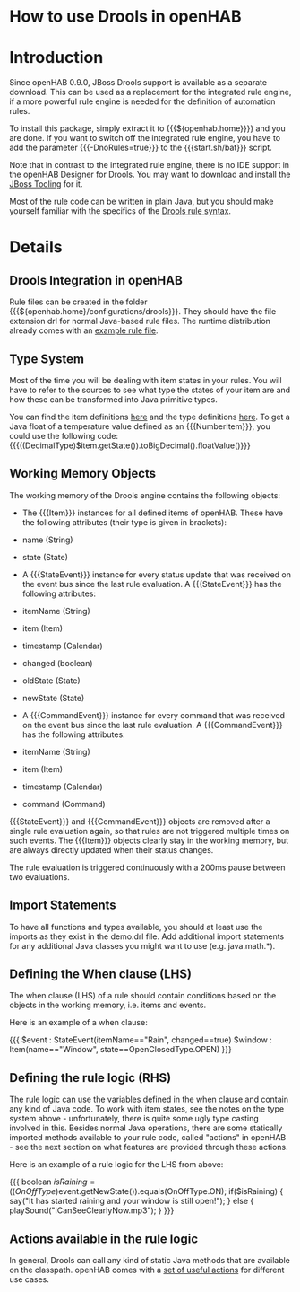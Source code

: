 # How to use Drools in openHAB

# Introduction

Since openHAB 0.9.0, JBoss Drools support is available as a separate download. This can be used as a replacement for the integrated rule engine, if a more powerful rule engine is needed for the definition of automation rules.

To install this package, simply extract it to {{{${openhab.home}}}} and you are done.
If you want to switch off the integrated rule engine, you have to add the parameter {{{-DnoRules=true}}} to the {{{start.sh/bat}}} script.

Note that in contrast to the integrated rule engine, there is no IDE support in the openHAB Designer for Drools. You may want to download and install the [JBoss Tooling](http://docs.jboss.org/drools/release/5.2.0.Final/drools-expert-docs/html/ch08.html) for it.

Most of the rule code can be written in plain Java, but you should make yourself familiar with the specifics of the [Drools rule syntax](http://docs.jboss.org/drools/release/5.2.0.Final/drools-expert-docs/html/ch05.html).

# Details

## Drools Integration in openHAB

Rule files can be created in the folder {{{${openhab.home}/configurations/drools}}}. They should have the file extension drl for normal Java-based rule files. The runtime distribution already comes with an [example rule file](http://code.google.com/p/openhab/source/browse/distribution/openhabhome/configurations/drools/demo.drl).

## Type System

Most of the time you will be dealing with item states in your rules.
You will have to refer to the sources to see what type the states of your item are and how these can be transformed into Java primitive types.

You can find the item definitions [here](http://code.google.com/p/openhab/source/browse/bundles/core/org.openhab.core.library/src/main/java/org/openhab/core/#core%2Flibrary%2Fitems) and the type definitions [here](http://code.google.com/p/openhab/source/browse/bundles/core/org.openhab.core.library/src/main/java/org/openhab/core/library/types/).
To get a Java float of a temperature value defined as an {{{NumberItem}}}, you could use the following code:
{{{((DecimalType)$item.getState()).toBigDecimal().floatValue()}}}

## Working Memory Objects

The working memory of the Drools engine contains the following objects:

- The {{{Item}}} instances for all defined items of openHAB. These have the following attributes (their type is given in brackets):
- name (String)
- state (State)

- A {{{StateEvent}}} instance for every status update that was received on the event bus since the last rule evaluation. A {{{StateEvent}}} has the following attributes:
- itemName (String)
- item (Item)
- timestamp (Calendar)
- changed (boolean)
- oldState (State)
- newState (State)

- A {{{CommandEvent}}} instance for every command that was received on the event bus since the last rule evaluation. A {{{CommandEvent}}} has the following attributes:
- itemName (String)
- item (Item)
- timestamp (Calendar)
- command (Command)

{{{StateEvent}}} and {{{CommandEvent}}} objects are removed after a single rule evaluation again, so that rules are not triggered multiple times on such events. The {{{Item}}} objects clearly stay in the working memory, but are always directly updated when their status changes.

The rule evaluation is triggered continuously with a 200ms pause between two evaluations.

## Import Statements

To have all functions and types available, you should at least use the imports as they exist in the demo.drl file. Add additional import statements for any additional Java classes you might want to use (e.g. java.math.*).

## Defining the When clause (LHS)

The when clause (LHS) of a rule should contain conditions based on the objects in the working memory, i.e. items and events.

Here is an example of a when clause:

{{{ 
	$event : StateEvent(itemName=="Rain", changed==true)
        $window  : Item(name=="Window", state==OpenClosedType.OPEN)
}}}

## Defining the rule logic (RHS)

The rule logic can use the variables defined in the when clause and contain any kind of Java code. To work with item states, see the notes on the type system above - unfortunately, there is quite some ugly type casting involved in this.
Besides normal Java operations, there are some statically imported methods available to your rule code, called "actions" in openHAB - see the next section on what features are provided through these actions.

Here is an example of a rule logic for the LHS from above:

{{{ 
	boolean $isRaining = ((OnOffType)$event.getNewState()).equals(OnOffType.ON);
	if($isRaining) {
		say("It has started raining and your window is still open!");
	} else {
 		playSound("ICanSeeClearlyNow.mp3");
	}
}}}

## Actions available in the rule logic

In general, Drools can call any kind of static Java methods that are available on the classpath. openHAB comes with a [set of useful actions](http://code.google.com/p/openhab/wiki/Actions) for different use cases.